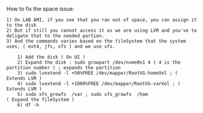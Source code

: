 How to fix the space issue:

    1) On LAB AMI, if you see that you ran out of space, you can assign it to the disk
    2) But if still you cannot access it as we are using LVM and you've to deligate that to the needed partion.
    3) And the commands varies based on the fileSystem that the system uses, ( ext4, jfs, xfs ) and we use xfs. 

```
    1) Add the disk ( On UI ) 
    2) Expand the disk : sudo growpart /dev/nvme0n1 4 ( 4 is the partition number ) ; expands the partition
    3) sudo lvextend -l +50%FREE /dev/mapper/RootVG-homeVol ; ( Extends LVM )
    4) sudo lvextend -l +1000%FREE /dev/mapper/RootVG-varVol ; ( Extends LVM )
    5) sudo xfs_growfs  /var ; sudo xfs_growfs  /hom                         ( Expand the fileSystem ) 
    6) df -h
```
